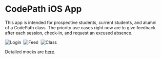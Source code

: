 # CodePath iOS App

This app is intended for prospective students, current students, and alumni of a CodePath class. The priority use cases right now are to give feedback after each session, check-in, and request an excused absence.

![Login](http://i.imgur.com/cHpJe2T.gif)&nbsp;&nbsp;![Feed](http://i.imgur.com/rOo1c5J.gif)&nbsp;&nbsp;![Class](http://i.imgur.com/ACdQ0se.gif)

Detailed mocks are [here](https://www.dropbox.com/sh/yb9a968nef2z8fi/AABmZEH6Ys_glxwN8qgFz5hZa?dl=0).




